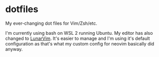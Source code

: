 # dotfiles
My ever-changing dot files for Vim/Zsh/etc.

I'm currently using bash on WSL 2 running Ubuntu. My editor has also changed to [LunarVim](https://www.lunarvim.org/). It's easier to manage and I'm using it's default configuration as that's what my custom config for neovim basically did anyway.
